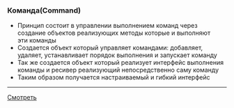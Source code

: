 ### Команда(Command)

- Принцип состоит в управлении выполнением команд через  
  создание объектов реализующих методы которые и выполняют  
  эти команды
- Создается объект который управляет командами: добавляет,  
  удаляет, устанавливает порядок выполнения и запускает команду
- Так же создается объект который реализует интерфейс выполнения  
  команды и ресивер реализующий непосредственно саму команду
- Таким образом получается настраиваемый и гибкий интерфейс

---

[Смотреть](command.go)
